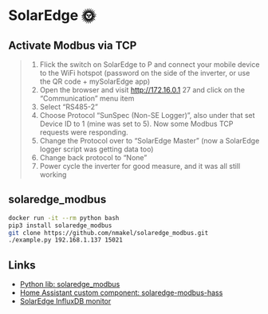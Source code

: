 # SolarEdge :sun_with_face:

## Activate Modbus via TCP

> 1. Flick the switch on SolarEdge to P and connect your mobile device to the WiFi hotspot (password on the side of the inverter, or use the QR code + mySolarEdge app)
> 2. Open the browser and visit http://172.16.0.1 27 and click on the “Communication” menu item
> 3. Select “RS485-2”
> 4. Choose Protocol “SunSpec (Non-SE Logger)”, also under that set Device ID to 1 (mine was set to 5). Now some Modbus TCP requests were responding.
> 5. Change the Protocol over to “SolarEdge Master” (now a SolarEdge logger script was getting data too)
> 6. Change back protocol to “None”
> 7. Power cycle the inverter for good measure, and it was all still working

## solaredge_modbus

```sh
docker run -it --rm python bash
pip3 install solaredge_modbus
git clone https://github.com/nmakel/solaredge_modbus.git
./example.py 192.168.1.137 15021
```

## Links

- [Python lib: solaredge_modbus](https://github.com/nmakel/solaredge_modbus)
- [Home Assistant custom component: solaredge-modbus-hass](https://github.com/erikarenhill/solaredge-modbus-hass)
- [SolarEdge InfluxDB monitor](https://github.com/salberin/Solaredge-influxdb)
